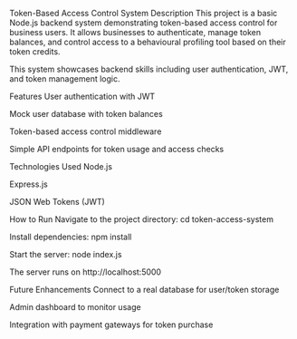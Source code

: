 Token-Based Access Control System
Description
This project is a basic Node.js backend system demonstrating token-based access control for business users. It allows businesses to authenticate, manage token balances, and control access to a behavioural profiling tool based on their token credits.

This system showcases backend skills including user authentication, JWT, and token management logic.

Features
User authentication with JWT

Mock user database with token balances

Token-based access control middleware

Simple API endpoints for token usage and access checks

Technologies Used
Node.js

Express.js

JSON Web Tokens (JWT)

How to Run
Navigate to the project directory:
cd token-access-system

Install dependencies:
npm install

Start the server:
node index.js

The server runs on http://localhost:5000

Future Enhancements
Connect to a real database for user/token storage

Admin dashboard to monitor usage

Integration with payment gateways for token purchase

